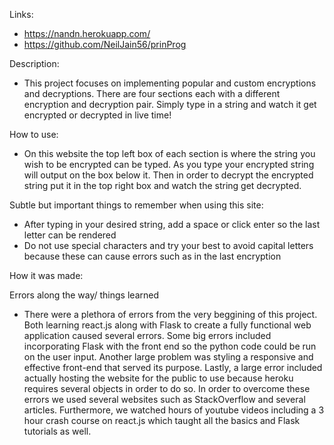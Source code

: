 Links: 
- https://nandn.herokuapp.com/
- https://github.com/NeilJain56/prinProg

Description: 
- This project focuses on implementing popular and custom encryptions and decryptions. There are four sections each with a different encryption and decryption pair. Simply type in a string and watch it get encrypted or decrypted in live time!

How to use:
- On this website the top left box of each section is where the string you wish to be encrypted can be typed. As you type your encrypted string will output on the box below it. Then in order to decrypt the encrypted string put it in the top right box and watch the string get decrypted. 

Subtle but important things to remember when using this site: 
- After typing in your desired string, add a space or click enter so the last letter can be rendered 
- Do not use special characters and try your best to avoid capital letters because these can cause errors such as in the last encryption


How it was made:



Errors along the way/ things learned 
- There were a plethora of errors from the very beggining of this project. Both learning react.js along with Flask to create a fully functional web application caused several errors. Some big errors included incorporating Flask with the front end so the python code could be run on the user input. Another large problem was styling a responsive and effective front-end that served its purpose. Lastly, a large error included actually hosting the website for the public to use because heroku requires several objects in order to do so. In order to overcome these errors we used several websites such as StackOverflow and several articles. Furthermore, we watched hours of youtube videos including a 3 hour crash course on react.js which taught all the basics and Flask tutorials as well. 



